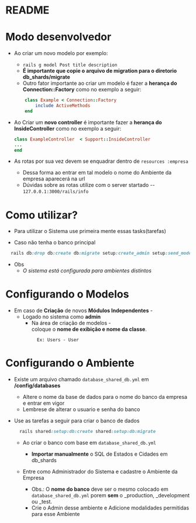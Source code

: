 # README

# Modo desenvolvedor  
  * Ao criar um novo modelo por exemplo:  
    * ```rails g model Post title description ``` 
    * **É importante que copie o arquivo de migration para o diretorio db_shards/migrate**
    * Outro fator importante ao criar um modelo é fazer a **herança do Connection::Factory** como no exemplo a seguir:  
    
    ```ruby
        class Example < Connection::Factory
            include ActiveMethods
        end
    ```
  * Ao Criar um **novo controller** é importante fazer a **herança do InsideController** como no exemplo a seguir:  
  
    ```ruby
    class ExampleController  < Support::InsideController
    ...
    end
    ```
  * As rotas por sua vez devem se enquadrar dentro de ```resources :empresa```
    * Dessa forma ao entrar em tal modelo o nome do Ambiente da empresa aparecerá na url
    * Dúvidas sobre as rotas utilize com o server startado -- ```127.0.0.1:3000/rails/info```

# Como utilizar?
- Para utilizar o Sistema use primeira mente essas tasks(tarefas)  

* Caso não tenha o banco principal
```ruby
  rails db:drop db:create db:migrate setup:create_admin setup:send_models
```
* Obs 
  * *O sistema está configurada para ambientes distintos*  

# Configurando o Modelos  
  * Em caso de **Criação** de novos **Módulos Independentes** - 
    * Logado no sistema como **admin**
        * Na área de criação de modelos -   
            coloque o **nome de exibição e nome da classe**.  
          ```
            Ex: Users - User
          ```  
          
# Configurando o Ambiente
  
  - Existe um arquivo chamado ```database_shared_db.yml``` em **/config/databases**
    - Altere o nome da base de dados para o nome do banco da empresa e entrar em vigor
    - Lembrese de alterar o usuario e senha do banco

- Use as tarefas a seguir para criar o banco de dados  

    ```ruby
      rails shared:setup:db:create shared:setup:db:migrate
    ```

    * Ao criar o banco com base em ```database_shared_db.yml```  
        *  **Importar manualmente** o SQL de Estados e Cidades em db_shards  

    * Entre como Administrador do Sistema e cadastre o Ambiente da Empresa  
      * Obs.: O **nome do banco** deve ser o mesmo colocado em ```database_shared_db.yml```
        porem **sem** o _production, _development ou _test.
      * Crie o Admin desse ambiente e Adicione modalidades permitidas para esse Ambiente